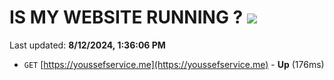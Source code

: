 # IS MY WEBSITE RUNNING ? [![](https://img.shields.io/static/v1?label=Sponsor&message=%E2%9D%A4&logo=GitHub&color=%23fe8e86)](https://github.com/sponsors/Youssef-Lehmam)

Last updated: **8/12/2024, 1:36:06 PM**

- `GET` [https://youssefservice.me](https://youssefservice.me) - **Up** (176ms)
